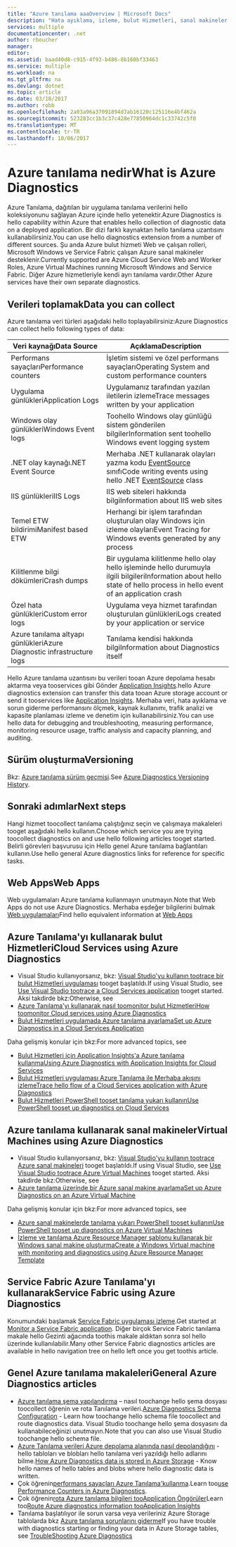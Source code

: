 ```yaml
---
title: "Azure tanılama aaaOverview | Microsoft Docs"
description: "Hata ayıklama, izleme, bulut Hizmetleri, sanal makineler ve hizmet doku trafiği çözümleme performansını ölçmek için Azure Tanılama'yı kullanın"
services: multiple
documentationcenter: .net
author: rboucher
manager: 
editor: 
ms.assetid: baad40d8-c915-4f93-b486-8b160bf33463
ms.service: multiple
ms.workload: na
ms.tgt_pltfrm: na
ms.devlang: dotnet
ms.topic: article
ms.date: 03/18/2017
ms.author: robb
ms.openlocfilehash: 2a03a96a37091894d7ab16120c125116e4bf462a
ms.sourcegitcommit: 523283cc1b3c37c428e77850964dc1c33742c5f0
ms.translationtype: MT
ms.contentlocale: tr-TR
ms.lasthandoff: 10/06/2017
---
```

# <a name="what-is-azure-diagnostics"></a><span data-ttu-id="b36c5-103">Azure tanılama nedir</span><span class="sxs-lookup"><span data-stu-id="b36c5-103">What is Azure Diagnostics</span></span>
<span data-ttu-id="b36c5-104">Azure Tanılama, dağıtılan bir uygulama tanılama verilerini hello koleksiyonunu sağlayan Azure içinde hello yetenektir.</span><span class="sxs-lookup"><span data-stu-id="b36c5-104">Azure Diagnostics is hello capability within Azure that enables hello collection of diagnostic data on a deployed application.</span></span> <span data-ttu-id="b36c5-105">Bir dizi farklı kaynaktan hello tanılama uzantısını kullanabilirsiniz.</span><span class="sxs-lookup"><span data-stu-id="b36c5-105">You can use hello diagnostics extension from a number of different sources.</span></span> <span data-ttu-id="b36c5-106">Şu anda Azure bulut hizmeti Web ve çalışan rolleri, Microsoft Windows ve Service Fabric çalışan Azure sanal makineler desteklenir.</span><span class="sxs-lookup"><span data-stu-id="b36c5-106">Currently supported are Azure Cloud Service Web and Worker Roles, Azure Virtual Machines running Microsoft Windows and Service Fabric.</span></span> <span data-ttu-id="b36c5-107">Diğer Azure hizmetleriyle kendi ayrı tanılama vardır.</span><span class="sxs-lookup"><span data-stu-id="b36c5-107">Other Azure services have their own separate diagnostics.</span></span>

## <a name="data-you-can-collect"></a><span data-ttu-id="b36c5-108">Verileri toplamak</span><span class="sxs-lookup"><span data-stu-id="b36c5-108">Data you can collect</span></span>
<span data-ttu-id="b36c5-109">Azure tanılama veri türleri aşağıdaki hello toplayabilirsiniz:</span><span class="sxs-lookup"><span data-stu-id="b36c5-109">Azure Diagnostics can collect hello following types of data:</span></span>

| <span data-ttu-id="b36c5-110">Veri kaynağı</span><span class="sxs-lookup"><span data-stu-id="b36c5-110">Data Source</span></span> | <span data-ttu-id="b36c5-111">Açıklama</span><span class="sxs-lookup"><span data-stu-id="b36c5-111">Description</span></span> |
| --- | --- |
| <span data-ttu-id="b36c5-112">Performans sayaçları</span><span class="sxs-lookup"><span data-stu-id="b36c5-112">Performance counters</span></span> |<span data-ttu-id="b36c5-113">İşletim sistemi ve özel performans sayaçları</span><span class="sxs-lookup"><span data-stu-id="b36c5-113">Operating System and custom performance counters</span></span> |
| <span data-ttu-id="b36c5-114">Uygulama günlükleri</span><span class="sxs-lookup"><span data-stu-id="b36c5-114">Application Logs</span></span> |<span data-ttu-id="b36c5-115">Uygulamanız tarafından yazılan iletilerin izleme</span><span class="sxs-lookup"><span data-stu-id="b36c5-115">Trace messages written by your application</span></span> |
| <span data-ttu-id="b36c5-116">Windows olay günlükleri</span><span class="sxs-lookup"><span data-stu-id="b36c5-116">Windows Event logs</span></span> |<span data-ttu-id="b36c5-117">Toohello Windows olay günlüğü sistem gönderilen bilgiler</span><span class="sxs-lookup"><span data-stu-id="b36c5-117">Information sent toohello Windows event logging system</span></span> |
| <span data-ttu-id="b36c5-118">.NET olay kaynağı</span><span class="sxs-lookup"><span data-stu-id="b36c5-118">.NET Event Source</span></span> |<span data-ttu-id="b36c5-119">Merhaba .NET kullanarak olayları yazma kodu [EventSource](https://msdn.microsoft.com/library/system.diagnostics.tracing.eventsource.aspx) sınıfı</span><span class="sxs-lookup"><span data-stu-id="b36c5-119">Code writing events using hello .NET [EventSource](https://msdn.microsoft.com/library/system.diagnostics.tracing.eventsource.aspx) class</span></span> |
| <span data-ttu-id="b36c5-120">IIS günlükleri</span><span class="sxs-lookup"><span data-stu-id="b36c5-120">IIS Logs</span></span> |<span data-ttu-id="b36c5-121">IIS web siteleri hakkında bilgi</span><span class="sxs-lookup"><span data-stu-id="b36c5-121">Information about IIS web sites</span></span> |
| <span data-ttu-id="b36c5-122">Temel ETW bildirimi</span><span class="sxs-lookup"><span data-stu-id="b36c5-122">Manifest based ETW</span></span> |<span data-ttu-id="b36c5-123">Herhangi bir işlem tarafından oluşturulan olay Windows için izleme olayları</span><span class="sxs-lookup"><span data-stu-id="b36c5-123">Event Tracing for Windows events generated by any process</span></span> |
| <span data-ttu-id="b36c5-124">Kilitlenme bilgi dökümleri</span><span class="sxs-lookup"><span data-stu-id="b36c5-124">Crash dumps</span></span> |<span data-ttu-id="b36c5-125">Bir uygulama kilitlenme hello olay hello işleminde hello durumuyla ilgili bilgileri</span><span class="sxs-lookup"><span data-stu-id="b36c5-125">Information about hello state of hello process in hello event of an application crash</span></span> |
| <span data-ttu-id="b36c5-126">Özel hata günlükleri</span><span class="sxs-lookup"><span data-stu-id="b36c5-126">Custom error logs</span></span> |<span data-ttu-id="b36c5-127">Uygulama veya hizmet tarafından oluşturulan günlükleri</span><span class="sxs-lookup"><span data-stu-id="b36c5-127">Logs created by your application or service</span></span> |
| <span data-ttu-id="b36c5-128">Azure tanılama altyapı günlükleri</span><span class="sxs-lookup"><span data-stu-id="b36c5-128">Azure Diagnostic infrastructure logs</span></span> |<span data-ttu-id="b36c5-129">Tanılama kendisi hakkında bilgi</span><span class="sxs-lookup"><span data-stu-id="b36c5-129">Information about Diagnostics itself</span></span> |

<span data-ttu-id="b36c5-130">Hello Azure tanılama uzantısını bu verileri tooan Azure depolama hesabı aktarma veya tooservices gibi Gönder [Application Insights](../application-insights/app-insights-cloudservices.md).</span><span class="sxs-lookup"><span data-stu-id="b36c5-130">hello Azure diagnostics extension can transfer this data tooan Azure storage account or send it tooservices like [Application Insights](../application-insights/app-insights-cloudservices.md).</span></span> <span data-ttu-id="b36c5-131">Merhaba veri, hata ayıklama ve sorun giderme performansını ölçmek, kaynak kullanımı, trafik analizi ve kapasite planlaması izleme ve denetim için kullanabilirsiniz.</span><span class="sxs-lookup"><span data-stu-id="b36c5-131">You can use hello data for debugging and troubleshooting, measuring performance, monitoring resource usage, traffic analysis and capacity planning, and auditing.</span></span>

## <a name="versioning"></a><span data-ttu-id="b36c5-132">Sürüm oluşturma</span><span class="sxs-lookup"><span data-stu-id="b36c5-132">Versioning</span></span>
<span data-ttu-id="b36c5-133">Bkz: [Azure tanılama sürüm geçmişi](azure-diagnostics-versioning-history.md).</span><span class="sxs-lookup"><span data-stu-id="b36c5-133">See [Azure Diagnostics Versioning History](azure-diagnostics-versioning-history.md).</span></span>

## <a name="next-steps"></a><span data-ttu-id="b36c5-134">Sonraki adımlar</span><span class="sxs-lookup"><span data-stu-id="b36c5-134">Next steps</span></span>
<span data-ttu-id="b36c5-135">Hangi hizmet toocollect tanılama çalıştığınız seçin ve çalışmaya makaleleri tooget aşağıdaki hello kullanın.</span><span class="sxs-lookup"><span data-stu-id="b36c5-135">Choose which service you are trying toocollect diagnostics on and use hello following articles tooget started.</span></span> <span data-ttu-id="b36c5-136">Belirli görevleri başvurusu için Hello genel Azure tanılama bağlantıları kullanın.</span><span class="sxs-lookup"><span data-stu-id="b36c5-136">Use hello general Azure diagnostics links for reference for specific tasks.</span></span>

## <a name="web-apps"></a><span data-ttu-id="b36c5-137">Web Apps</span><span class="sxs-lookup"><span data-stu-id="b36c5-137">Web Apps</span></span>
<span data-ttu-id="b36c5-138">Web uygulamaları Azure tanılama kullanmayın unutmayın.</span><span class="sxs-lookup"><span data-stu-id="b36c5-138">Note that Web Apps do not use Azure Diagnostics.</span></span> <span data-ttu-id="b36c5-139">Merhaba eşdeğer bilgilerini bulmak [Web uygulamaları](../app-service-web/web-sites-enable-diagnostic-log.md)</span><span class="sxs-lookup"><span data-stu-id="b36c5-139">Find hello equivalent information at [Web Apps](../app-service-web/web-sites-enable-diagnostic-log.md)</span></span>

## <a name="cloud-services-using-azure-diagnostics"></a><span data-ttu-id="b36c5-140">Azure Tanılama'yı kullanarak bulut Hizmetleri</span><span class="sxs-lookup"><span data-stu-id="b36c5-140">Cloud Services using Azure Diagnostics</span></span>
* <span data-ttu-id="b36c5-141">Visual Studio kullanıyorsanız, bkz: [Visual Studio'yu kullanın tootrace bir bulut Hizmetleri uygulaması](../vs-azure-tools-debug-cloud-services-virtual-machines.md) tooget başlatıldı.</span><span class="sxs-lookup"><span data-stu-id="b36c5-141">If using Visual Studio, see [Use Visual Studio tootrace a Cloud Services application](../vs-azure-tools-debug-cloud-services-virtual-machines.md) tooget started.</span></span> <span data-ttu-id="b36c5-142">Aksi takdirde bkz:</span><span class="sxs-lookup"><span data-stu-id="b36c5-142">Otherwise, see</span></span>
* [<span data-ttu-id="b36c5-143">Azure Tanılama'yı kullanarak nasıl toomonitor bulut Hizmetleri</span><span class="sxs-lookup"><span data-stu-id="b36c5-143">How toomonitor Cloud services using Azure Diagnostics</span></span>](../cloud-services/cloud-services-how-to-monitor.md)
* [<span data-ttu-id="b36c5-144">Bulut Hizmetleri uygulamada Azure tanılama ayarlama</span><span class="sxs-lookup"><span data-stu-id="b36c5-144">Set up Azure Diagnostics in a Cloud Services Application</span></span>](../cloud-services/cloud-services-dotnet-diagnostics.md)

<span data-ttu-id="b36c5-145">Daha gelişmiş konular için bkz:</span><span class="sxs-lookup"><span data-stu-id="b36c5-145">For more advanced topics, see</span></span>

* [<span data-ttu-id="b36c5-146">Bulut Hizmetleri için Application Insights'a Azure tanılama kullanma</span><span class="sxs-lookup"><span data-stu-id="b36c5-146">Using Azure Diagnostics with Application Insights for Cloud Services</span></span>](../application-insights/app-insights-cloudservices.md)
* [<span data-ttu-id="b36c5-147">Bulut Hizmetleri uygulaması Azure Tanılama ile Merhaba akışını izleme</span><span class="sxs-lookup"><span data-stu-id="b36c5-147">Trace hello flow of a Cloud Services application with Azure Diagnostics</span></span>](../cloud-services/cloud-services-dotnet-diagnostics-trace-flow.md)
* [<span data-ttu-id="b36c5-148">Bulut Hizmetleri PowerShell tooset tanılama yukarı kullanın</span><span class="sxs-lookup"><span data-stu-id="b36c5-148">Use PowerShell tooset up diagnostics on Cloud Services</span></span>](../virtual-machines/windows/ps-extensions-diagnostics.md?toc=%2fazure%2fvirtual-machines%2fwindows%2ftoc.json)

## <a name="virtual-machines-using-azure-diagnostics"></a><span data-ttu-id="b36c5-149">Azure tanılama kullanarak sanal makineler</span><span class="sxs-lookup"><span data-stu-id="b36c5-149">Virtual Machines using Azure Diagnostics</span></span>
* <span data-ttu-id="b36c5-150">Visual Studio kullanıyorsanız, bkz: [Visual Studio'yu kullanın tootrace Azure sanal makineleri](../vs-azure-tools-debug-cloud-services-virtual-machines.md) tooget başlatıldı.</span><span class="sxs-lookup"><span data-stu-id="b36c5-150">If using Visual Studio, see [Use Visual Studio tootrace Azure Virtual Machines](../vs-azure-tools-debug-cloud-services-virtual-machines.md) tooget started.</span></span> <span data-ttu-id="b36c5-151">Aksi takdirde bkz:</span><span class="sxs-lookup"><span data-stu-id="b36c5-151">Otherwise, see</span></span>
* [<span data-ttu-id="b36c5-152">Azure tanılama üzerinde bir Azure sanal makine ayarlama</span><span class="sxs-lookup"><span data-stu-id="b36c5-152">Set up Azure Diagnostics on an Azure Virtual Machine</span></span>](../virtual-machines-dotnet-diagnostics.md)

<span data-ttu-id="b36c5-153">Daha gelişmiş konular için bkz:</span><span class="sxs-lookup"><span data-stu-id="b36c5-153">For more advanced topics, see</span></span>

* [<span data-ttu-id="b36c5-154">Azure sanal makinelerde tanılama yukarı PowerShell tooset kullanın</span><span class="sxs-lookup"><span data-stu-id="b36c5-154">Use PowerShell tooset up diagnostics on Azure Virtual Machines</span></span>](../virtual-machines/windows/ps-extensions-diagnostics.md?toc=%2fazure%2fvirtual-machines%2fwindows%2ftoc.json)
* [<span data-ttu-id="b36c5-155">İzleme ve tanılama Azure Resource Manager şablonu kullanarak bir Windows sanal makine oluşturma</span><span class="sxs-lookup"><span data-stu-id="b36c5-155">Create a Windows Virtual machine with monitoring and diagnostics using Azure Resource Manager Template</span></span>](../virtual-machines/windows/extensions-diagnostics-template.md?toc=%2fazure%2fvirtual-machines%2fwindows%2ftoc.json)

## <a name="service-fabric-using-azure-diagnostics"></a><span data-ttu-id="b36c5-156">Service Fabric Azure Tanılama'yı kullanarak</span><span class="sxs-lookup"><span data-stu-id="b36c5-156">Service Fabric using Azure Diagnostics</span></span>
<span data-ttu-id="b36c5-157">Konumundaki başlamak [Service Fabric uygulaması izleme](../service-fabric/service-fabric-diagnostics-how-to-monitor-and-diagnose-services-locally.md).</span><span class="sxs-lookup"><span data-stu-id="b36c5-157">Get started at [Monitor a Service Fabric application](../service-fabric/service-fabric-diagnostics-how-to-monitor-and-diagnose-services-locally.md).</span></span> <span data-ttu-id="b36c5-158">Diğer birçok Service Fabric tanılama makale hello Gezinti ağacında toothis makale aldıktan sonra sol hello üzerinde kullanılabilir.</span><span class="sxs-lookup"><span data-stu-id="b36c5-158">Many other Service Fabric diagnostics articles are available in hello navigation tree on hello left once you get toothis article.</span></span>

## <a name="general-azure-diagnostics-articles"></a><span data-ttu-id="b36c5-159">Genel Azure tanılama makaleleri</span><span class="sxs-lookup"><span data-stu-id="b36c5-159">General Azure Diagnostics articles</span></span>
* <span data-ttu-id="b36c5-160">[Azure tanılama şema yapılandırma](https://msdn.microsoft.com/library/azure/mt634524.aspx) – nasıl toochange hello şema dosyası toocollect öğrenin ve rota Tanılama verileri.</span><span class="sxs-lookup"><span data-stu-id="b36c5-160">[Azure Diagnostics Schema Configuration](https://msdn.microsoft.com/library/azure/mt634524.aspx) - Learn how toochange hello schema file toocollect and route diagnostics data.</span></span> <span data-ttu-id="b36c5-161">Visual Studio toochange hello şema dosyasını da kullanabileceğinizi unutmayın.</span><span class="sxs-lookup"><span data-stu-id="b36c5-161">Note that you can also use Visual Studio toochange hello schema file.</span></span>
* <span data-ttu-id="b36c5-162">[Azure Tanılama verileri Azure depolama alanında nasıl depolandığını](../cloud-services/cloud-services-dotnet-diagnostics-storage.md) -hello tabloları ve blobları hello tanılama veri yazıldığı hello adlarını bilme.</span><span class="sxs-lookup"><span data-stu-id="b36c5-162">[How Azure Diagnostics data is stored in Azure Storage](../cloud-services/cloud-services-dotnet-diagnostics-storage.md) - Know hello names of hello tables and blobs where hello diagnostic data is written.</span></span>
* <span data-ttu-id="b36c5-163">Çok öğrenin[performans sayaçları Azure Tanılama'kullanma](../cloud-services/cloud-services-dotnet-diagnostics-performance-counters.md).</span><span class="sxs-lookup"><span data-stu-id="b36c5-163">Learn too[use Performance Counters in Azure Diagnostics](../cloud-services/cloud-services-dotnet-diagnostics-performance-counters.md).</span></span>
* <span data-ttu-id="b36c5-164">Çok öğrenin[rota Azure tanılama bilgileri tooApplication Öngörüler](azure-diagnostics-configure-application-insights.md)</span><span class="sxs-lookup"><span data-stu-id="b36c5-164">Learn too[Route Azure diagnostics information tooApplication Insights](azure-diagnostics-configure-application-insights.md)</span></span>
* <span data-ttu-id="b36c5-165">Tanılama başlatılıyor ile sorun varsa veya verileriniz Azure Storage tablolarda bkz [Azure tanılama sorunlarını giderme](azure-diagnostics-troubleshooting.md)</span><span class="sxs-lookup"><span data-stu-id="b36c5-165">If you have trouble with diagnostics starting or finding your data in Azure Storage tables, see [TroubleShooting Azure Diagnostics](azure-diagnostics-troubleshooting.md)</span></span>
